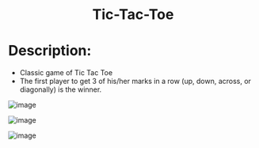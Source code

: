 <h1 align="center">
  Tic-Tac-Toe
</h1>

# Description:

- Classic game of Tic Tac Toe
- The first player to get 3 of his/her marks in a row (up, down, across, or diagonally) is the winner.


![image](https://user-images.githubusercontent.com/82864442/142759381-f135ef01-23b9-46e7-88e3-c24f01ba7bae.png)

![image](https://user-images.githubusercontent.com/82864442/142759431-9b2d02b8-94c5-4197-8c3e-64c580eab8b7.png)

![image](https://user-images.githubusercontent.com/82864442/142759401-c17c86c1-70cf-4fd8-8931-3390255fd4e6.png)






